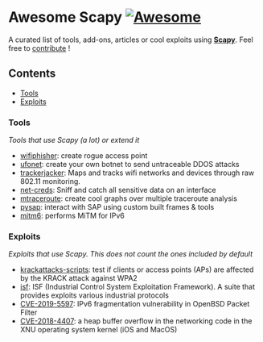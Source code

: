 # Awesome Scapy [![Awesome](https://awesome.re/badge.svg)](https://github.com/sindresorhus/awesome#readme)

A curated list of tools, add-ons, articles or cool exploits using **[Scapy](https://scapy.net)**. Feel free to [contribute](https://github.com/gpotter2/awesome-scapy/edit/master/README.md) !

## Contents

- [Tools](#tools)
- [Exploits](#exploits)

### Tools

*Tools that use Scapy (a lot) or extend it*

- [wifiphisher](https://github.com/wifiphisher/wifiphisher): create rogue access point
- [ufonet](https://github.com/epsylon/ufonet): create your own botnet to send untraceable DDOS attacks
- [trackerjacker](https://github.com/calebmadrigal/trackerjacker): Maps and tracks wifi networks and devices through raw 802.11 monitoring.
- [net-creds](https://github.com/DanMcInerney/net-creds): Sniff and catch all sensitive data on an interface
- [mtraceroute](https://github.com/rwhalb/mtraceroute): create cool graphs over multiple traceroute analysis
- [pysap](https://github.com/SecureAuthCorp/pysap): interact with SAP using custom built frames & tools
- [mitm6](https://github.com/fox-it/mitm6): performs MiTM for IPv6

### Exploits

*Exploits that use Scapy. This does not count the ones included by default*

- [krackattacks-scripts](https://github.com/vanhoefm/krackattacks-scripts): test if clients or access points (APs) are affected by the KRACK attack against WPA2
- [isf](https://github.com/dark-lbp/isf): ISF (Industrial Control System Exploitation Framework). A suite that provides exploits various industrial protocols
- [CVE-2019-5597](https://www.synacktiv.com/ressources/Synacktiv_OpenBSD_PacketFilter_CVE-2019-5597_ipv6_frag.pdf): IPv6 fragmentation vulnerability in OpenBSD Packet Filter
- [CVE-2018-4407](https://github.com/r3dxpl0it/CVE-2018-4407): a heap buffer overflow in the networking code in the XNU operating system kernel (iOS and MacOS)
